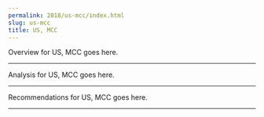 ```yaml
---
permalink: 2018/us-mcc/index.html
slug: us-mcc
title: US, MCC
---
```


Overview for US, MCC goes here.

---

Analysis for US, MCC goes here.

---

Recommendations for US, MCC goes here.

---
